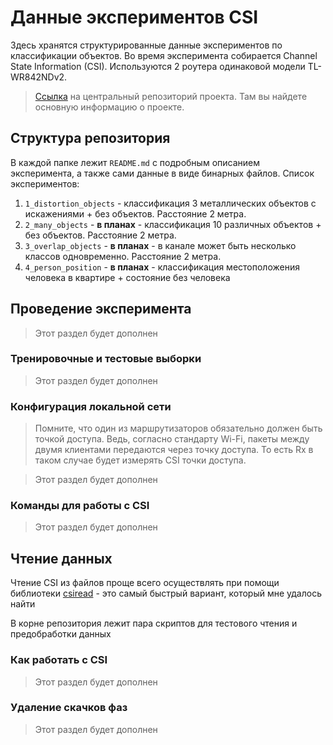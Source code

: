 # Данные экспериментов CSI
Здесь хранятся структурированные данные экспериментов по классификации объектов. Во время эксперимента собирается Channel State Information (CSI). Используются 2 роутера одинаковой модели TL-WR842NDv2.

> [Ссылка](https://github.com/maksimio/csi_classification) на центральный репозиторий проекта. Там вы найдете основную информацию о проекте.

## Структура репозитория
В каждой папке лежит `README.md` с подробным описанием эксперимента, а также сами данные в виде бинарных файлов. Список экспериментов:

1. `1_distortion_objects` - классификация 3 металлических объектов с искажениями + без объектов. Расстояние 2 метра.
2. `2_many_objects` - __в планах__ - классификация 10 различных объектов + без объектов. Расстояние 2 метра.
3. `3_overlap_objects` - __в планах__ - в канале может быть несколько классов одновременно. Расстояние 2 метра.
4. `4_person_position` - __в планах__ - классификация местоположения человека в квартире + состояние без человека

## Проведение эксперимента
> Этот раздел будет дополнен

### Тренировочные и тестовые выборки
> Этот раздел будет дополнен

### Конфигурация локальной сети
> Помните, что один из маршрутизаторов обязательно должен быть точкой доступа. Ведь, согласно стандарту Wi-Fi, пакеты между двумя клиентами передаются через точку доступа. То есть Rx в таком случае будет измерять CSI точки доступа.

> Этот раздел будет дополнен

### Команды для работы с CSI
> Этот раздел будет дополнен

## Чтение данных
Чтение CSI из файлов проще всего осуществлять при помощи библиотеки [csiread](https://github.com/citysu/csiread) - это самый быстрый вариант, который мне удалось найти

В корне репозитория лежит пара скриптов для тестового чтения и предобработки данных

### Как работать с CSI
> Этот раздел будет дополнен

### Удаление скачков фаз
> Этот раздел будет дополнен